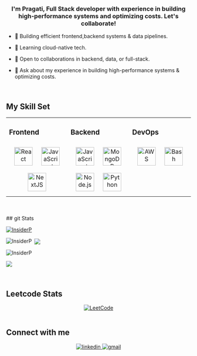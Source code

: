 ### <div align="center">I'm Pragati, Full Stack developer with experience in building high-performance systems and optimizing costs. Let's collaborate!</div>  
  

- 🔭 Building efficient frontend,backend systems & data pipelines.  
  

- 🌱 Learning cloud-native tech.  
  

- 👯 Open to collaborations in backend, data, or full-stack.  
  

- 💬 Ask about my experience in building high-performance systems & optimizing costs.  
  

<br/>  


## My Skill Set  
<table><tr><td valign="top" width="33%">



### Frontend  
<div align="center">  
<a href="https://reactjs.org/" target="_blank"><img style="margin: 10px" src="https://profilinator.rishav.dev/skills-assets/react-original-wordmark.svg" alt="React" height="50" /></a>  
<a href="https://www.javascript.com/" target="_blank"><img style="margin: 10px" src="https://profilinator.rishav.dev/skills-assets/javascript-original.svg" alt="JavaScript" height="50" /></a>  
<a href="https://nextjs.org/" target="_blank"><img style="margin: 10px" src="https://profilinator.rishav.dev/skills-assets/nextjs.png" alt="NextJS" height="50" /></a>  
</div>

</td><td valign="top" width="33%">



### Backend  
<div align="center">  
<a href="https://www.javascript.com/" target="_blank"><img style="margin: 10px" src="https://profilinator.rishav.dev/skills-assets/javascript-original.svg" alt="JavaScript" height="50" /></a>  
<!-- <a href="https://www.typescriptlang.org/" target="_blank"><img style="margin: 10px" src="https://profilinator.rishav.dev/skills-assets/typescript-original.svg" alt="TypeScript" height="50" /></a>   -->
<a href="https://www.mongodb.com/" target="_blank"><img style="margin: 10px" src="https://profilinator.rishav.dev/skills-assets/mongodb-original-wordmark.svg" alt="MongoDB" height="50" /></a>  
<a href="https://nodejs.org/" target="_blank"><img style="margin: 10px" src="https://profilinator.rishav.dev/skills-assets/nodejs-original-wordmark.svg" alt="Node.js" height="50" /></a>  
<a href="https://www.python.org/" target="_blank"><img style="margin: 10px" src="https://profilinator.rishav.dev/skills-assets/python-original.svg" alt="Python" height="50" /></a>  
<!-- <a href="https://www.mysql.com/" target="_blank"><img style="margin: 10px" src="https://profilinator.rishav.dev/skills-assets/mysql-original-wordmark.svg" alt="MySQL" height="50" /></a>   -->
</div>

</td><td valign="top" width="33%">



### DevOps  
<div align="center">  
<a href="https://aws.amazon.com/" target="_blank"><img style="margin: 10px" src="https://profilinator.rishav.dev/skills-assets/amazonwebservices-original-wordmark.svg" alt="AWS" height="50" /></a>  
<!-- <a href="https://cloud.google.com/" target="_blank"><img style="margin: 10px" src="https://profilinator.rishav.dev/skills-assets/google_cloud-icon.svg" alt="GCP" height="50" /></a>   -->
<!-- <a href="https://www.linux.org/" target="_blank"><img style="margin: 10px" src="https://profilinator.rishav.dev/skills-assets/linux-original.svg" alt="Linux" height="50" /></a>   -->
<a href="https://www.gnu.org/software/bash/" target="_blank"><img style="margin: 10px" src="https://profilinator.rishav.dev/skills-assets/gnu_bash-icon.svg" alt="Bash" height="50" /></a>  
</div>

</td></tr></table>  

<br/>  
<br/> 
## git Stats 
<p align="left"> <a href="https://github.com/ryo-ma/github-profile-trophy"><img src="https://github-profile-trophy.vercel.app/?username=InsiderP" alt="InsiderP" /></a> </p>

<p><img align="left" src="https://github-readme-stats.vercel.app/api/top-langs?username=InsiderP&show_icons=truecount_private=true&locale=en&layout=compact" alt="InsiderP" /></p>

<p>&nbsp;<img src="https://github-readme-stats.vercel.app/api?username=InsiderP&show_icons=true&count_private=true&hide_border=true" align="center" /></p>

<p align="left"><img align="center" src="https://github-readme-streak-stats.herokuapp.com/?user=InsiderP&" alt="InsiderP" /></p>

<p align="left">
<a href="https://github.com/InsiderP"><span>
<img align="center" src="https://github-profile-summary-cards.vercel.app/api/cards/profile-details?username=InsiderP&theme=dracula" />
</span></a> </p>
<br/>

## Leetcode Stats  
<div align="center">
  <a href="https://leetcode.com/u/user9776Q/"><img src="https://img.shields.io/badge/LeetCode-000000?style=for-the-badge&logo=LeetCode&logoColor=#d16c06" alt="LeetCode"/></a>
</div>  
<br/>  


## Connect with me  
<div align="center">
<a href="https://www.linkedin.com/in/pragati-singh-98923022a/" target="_blank">
<img src="https://img.shields.io/badge/linkedin-%231E77B5.svg?&style=for-the-badge&logo=linkedin&logoColor=white" alt=linkedin style="margin-bottom: 5px;" />
</a>
<a href="mailto:impragati995@gmail.com" target="_blank">
<img src="https://img.shields.io/badge/Gmail-D14836?style=for-the-badge&logo=gmail&logoColor=white" alt=gmail style="margin-bottom: 5px;" />
</a>  
</div>  


<br/>  
<br/>
